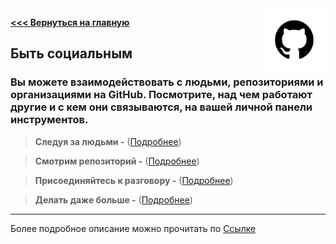 <img src="pngwing.png" alt="Logo" width="100" align="right" />

**[<<< Вернуться на главную](./Start_File.md)**

## Быть социальным

### Вы можете взаимодействовать с людьми, репозиториями и организациями на GitHub. Посмотрите, над чем работают другие и с кем они связываются, на вашей личной панели инструментов.

> **Следуя за людьми -** ([Подробнее](soc1.md))

> **Смотрим репозиторий -** ([Подробнее](soc2.md))

> **Присоединяйтесь к разговору -** ([Подробнее](soc3.md))

> **Делать даже больше -** ([Подробнее](soc4.md))

---

Более подробное описание можно прочитать по [Ссылке](https://docs.github.com/en/github/getting-started-with-github/be-social)